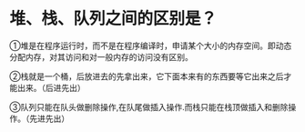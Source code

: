 <!--
 * @Author: ly
 * @Date: 2020-01-14 23:48:39
 * @LastEditTime: 2020-01-14 23:48:45
 * @LastEditors: your name
 * @Description: In User Settings Edit
 * @FilePath: \beixiang_ly\LY_Restart\1_JS\堆和栈和队列.md
 -->
# 堆、栈、队列之间的区别是？

①堆是在程序运行时，而不是在程序编译时，申请某个大小的内存空间。即动态分配内存，对其访问和对一般内存的访问没有区别。

②栈就是一个桶，后放进去的先拿出来，它下面本来有的东西要等它出来之后才能出来。（后进先出）

③队列只能在队头做删除操作,在队尾做插入操作.而栈只能在栈顶做插入和删除操作。（先进先出）